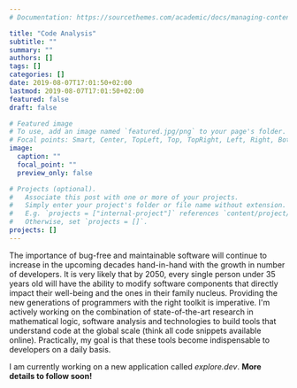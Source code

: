 ```yaml
---
# Documentation: https://sourcethemes.com/academic/docs/managing-content/

title: "Code Analysis"
subtitle: ""
summary: ""
authors: []
tags: []
categories: []
date: 2019-08-07T17:01:50+02:00
lastmod: 2019-08-07T17:01:50+02:00
featured: false
draft: false

# Featured image
# To use, add an image named `featured.jpg/png` to your page's folder.
# Focal points: Smart, Center, TopLeft, Top, TopRight, Left, Right, BottomLeft, Bottom, BottomRight.
image:
  caption: ""
  focal_point: ""
  preview_only: false

# Projects (optional).
#   Associate this post with one or more of your projects.
#   Simply enter your project's folder or file name without extension.
#   E.g. `projects = ["internal-project"]` references `content/project/deep-learning/index.md`.
#   Otherwise, set `projects = []`.
projects: []
---
```


The importance of bug-free and maintainable software will continue to increase in the upcoming decades hand-in-hand with the growth in number of developers. 
It is very likely that by 2050, every single person under 35 years old will have the ability to modify software components that directly impact their well-being and the ones in their family nucleus. 
Providing the new generations of programmers with the right toolkit is imperative. 
I'm actively working on the combination of state-of-the-art research in mathematical logic, software analysis and technologies to build tools that understand code at the global scale (think all code snippets available online). 
Practically, my goal is that these tools become indispensable to developers on a daily basis.  

I am currently working on a new application called *explore.dev*. **More details to follow soon!**